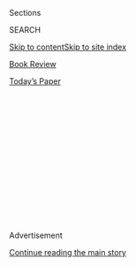 <div id="app">

<div>

<div>

<div>

<div class="NYTAppHideMasthead css-1q2w90k e1suatyy0">

<div class="section css-ui9rw0 e1suatyy2">

<div class="css-eph4ug er09x8g0">

<div class="css-6n7j50">

</div>

<span class="css-1dv1kvn">Sections</span>

<div class="css-10488qs">

<span class="css-1dv1kvn">SEARCH</span>

</div>

[Skip to content](#site-content)[Skip to site index](#site-index)

</div>

<div id="masthead-section-label" class="css-1wr3we4 eaxe0e00">

[Book
Review](https://www.nytimes3xbfgragh.onion/section/books/review)

</div>

<div class="css-10698na e1huz5gh0">

</div>

</div>

<div id="masthead-bar-one" class="section hasLinks css-15hmgas e1csuq9d3">

<div class="css-uqyvli e1csuq9d0">

</div>

<div class="css-1uqjmks e1csuq9d1">

</div>

<div class="css-9e9ivx">

[](https://myaccount.nytimes3xbfgragh.onion/auth/login?response_type=cookie&client_id=vi)

</div>

<div class="css-1bvtpon e1csuq9d2">

[Today’s
Paper](https://www.nytimes3xbfgragh.onion/section/todayspaper)

</div>

</div>

</div>

</div>

<div data-aria-hidden="false">

<div id="site-content" data-role="main">

<div>

<div class="css-1aor85t" style="opacity:0.000000001;z-index:-1;visibility:hidden">

<div class="css-1hqnpie">

<div class="css-epjblv">

<span class="css-17xtcya">[Book
Review](/section/books/review)</span><span class="css-x15j1o">|</span><span class="css-fwqvlz">Pop-Up
Brothels, Severed Tongues and Creepy Nursery
Rhymes</span>

</div>

<div class="css-k008qs">

<div class="css-1iwv8en">

<span class="css-18z7m18"></span>

<div>

</div>

</div>

<span class="css-1n6z4y">https://nyti.ms/329XTiI</span>

<div class="css-1705lsu">

<div class="css-4xjgmj">

<div class="css-4skfbu" data-role="toolbar" data-aria-label="Social Media Share buttons, Save button, and Comments Panel with current comment count" data-testid="share-tools">

  - 
  - 
  - 
  - 
    
    <div class="css-6n7j50">
    
    </div>

  - 

</div>

</div>

</div>

</div>

</div>

</div>

<div id="NYT_TOP_BANNER_REGION" class="css-13pd83m">

</div>

<div id="top-wrapper" class="css-1sy8kpn">

<div id="top-slug" class="css-l9onyx">

Advertisement

</div>

[Continue reading the main
story](#after-top)

<div class="ad top-wrapper" style="text-align:center;height:100%;display:block;min-height:250px">

<div id="top" class="place-ad" data-position="top" data-size-key="top">

</div>

</div>

<div id="after-top">

</div>

</div>

<div id="sponsor-wrapper" class="css-1hyfx7x">

<div id="sponsor-slug" class="css-19vbshk">

Supported by

</div>

[Continue reading the main
story](#after-sponsor)

<div id="sponsor" class="ad sponsor-wrapper" style="text-align:center;height:100%;display:block">

</div>

<div id="after-sponsor">

</div>

</div>

[Crime](/column/crime "Crime")

<div class="css-1vkm6nb ehdk2mb0">

# Pop-Up Brothels, Severed Tongues and Creepy Nursery Rhymes

</div>

<div class="css-79elbk" data-testid="photoviewer-wrapper">

<div class="css-z3e15g" data-testid="photoviewer-wrapper-hidden">

</div>

<div class="css-1a48zt4 ehw59r15" data-testid="photoviewer-children">

![<span class="css-16f3y1r e13ogyst0" data-aria-hidden="true">“It’s not
the killings that are disturbing — it’s what happens to the body parts,”
Marilyn Stasio
writes.</span><span class="css-cnj6d5 e1z0qqy90" itemprop="copyrightHolder"><span class="css-1ly73wi e1tej78p0">Credit...</span><span><span>Pablo
Amargo</span></span></span>](https://static01.graylady3jvrrxbe.onion/images/2020/02/23/books/review/23Crime/23Crime-articleLarge.jpg?quality=75&auto=webp&disable=upscale)

</div>

</div>

<div class="css-xt80pu e12qa4dv0">

<div class="css-18e8msd">

<div class="css-vp77d3 epjyd6m0">

<div class="css-1baulvz">

By <span class="css-1baulvz last-byline" itemprop="name">Marilyn
Stasio</span>

</div>

</div>

  - Feb. 20,
    2020

  - 
    
    <div class="css-4xjgmj">
    
    <div class="css-d8bdto" data-role="toolbar" data-aria-label="Social Media Share buttons, Save button, and Comments Panel with current comment count" data-testid="share-tools">
    
      - 
      - 
      - 
      - 
        
        <div class="css-6n7j50">
        
        </div>
    
      - 
    
    </div>
    
    </div>

</div>

</div>

<div class="section meteredContent css-1r7ky0e" name="articleBody" itemprop="articleBody">

<div class="css-1fanzo5 StoryBodyCompanionColumn">

<div class="css-53u6y8">

*Editor’s note: We’re thrilled that our longtime columnist, Marilyn
Stasio — who’s been recovering from a traffic accident — is finally back
in our pages with her crisp, sharp, tartly funny takes on the latest
crime novels. We’ve missed her, and we know you have, too.*

Yuck\! That’s the English word that unavoidably springs to mind when
handling a novel by Lars Kepler, the pen name of the Swedish
husband-and-wife writing team of Alexandra Coelho Ahndoril and Alexander
Ahndoril. **THE RABBIT HUNTER (Knopf, 512 pp., $27.95)** is a graphic
example of their stomach-churning style. Let’s put it this way: It’s not
the killings that are disturbing — it’s what happens to the body parts.

The translation by Neil Smith adheres to the authors’ sanguinary style
with descriptive accounts of subsequent murders by a killer or killers
who seem to have it in for politicians. Given the high rank of the
targeted victims, the case falls to Saga Bauer, a Security Police
officer with a specialty in counterterrorism and a penchant for showing
up at crime scenes dressed in a black leather bodysuit.

Kepler injects the sweet voice of a child chanting a nursery rhyme about
bunnies before each execution-style death. (“Ten little rabbits, all
dressed in white / Tried to get to heaven on the end of a kite. …”) But
that’s more a grace note than a plot point in a story that hops from
political terrorism to psycho-killer suspense in a heartbeat. No fluffy
tales here.

</div>

</div>

<div class="css-1fanzo5 StoryBodyCompanionColumn">

<div class="css-53u6y8">

Whatever will they come up with next? In **MANY RIVERS TO CROSS (Morrow,
377 pp., $28.99),** Peter Robinson’s new mystery featuring his simpatico
police detective, Alan Banks, it’s “pop-up brothels.” These floating
escort agencies materialize out of nowhere to service patrons who trawl
the dark web to find them — only to quietly fold their tents and
disappear once the police get wind of them.

“They can be quite sophisticated,” observes Banks, ever the master of
British reserve and understatement. But these enterprises are part of a
pervasive flesh-peddling racket that victimizes young women who are
lured to England with promises of respectable jobs, only to be tricked
out as prostitutes. That old story is given a new twist when Zelda, one
of these involuntary recruits, turns out to be a “super-recognizer,” an
individual gifted (or cursed) with extraordinary abilities to place a
face. As always, Robinson approaches his characters with immense
compassion. But it’s Zelda’s uncanny skills, not her vulnerable
humanity, that are of intense interest to the police — and even more so
to the criminals who hold her life in their hands.

We all need other people, but some of us sadly find ourselves in need of
suspiciously helpful strangers — call them Samaritans — like the ones we
meet in C. J. Tudor’s eerie thriller, **THE OTHER PEOPLE (Ballantine,
324 pp., $27)**.

Gabe finds himself accepting the dubious assistance of such a shadowy
syndicate following the disappearance of his 5-year-old daughter, Izzy.
Driving home from work one evening, Gabe is stunned to see a child who
looks exactly like Izzy in the back seat of a car that passes him on the
highway. It must be an illusion, he tells himself — surely his daughter
is at home with his wife — until the little girl looks directly at him
and mouths the word: “Daddy\!” Unnervingly, upon his arrival home, he
finds the police on his doorstep.

Perhaps worse than the finality of death, “missing is limbo,” he
reflects, stung by the pain of studying old photographs of absent loved
ones, “their hairstyles becoming more dated, their smiles more frozen
with each missed birthday and Christmas.”

</div>

</div>

<div class="css-1fanzo5 StoryBodyCompanionColumn">

<div class="css-53u6y8">

Fast forward three years: The car Gabe saw on the highway is pulled from
a lake, a rotted body in the trunk, and Gabe is thrown back into the old
nightmare. Better make that a fresh nightmare, because at the hands of
Tudor, the real pain is yet to come.

“I recognize these ears.”

Now, there’s a laugh line for you. But Brynn Callahan, the gutsy heroine
of Susan Furlong’s latest mystery, **SHATTERED JUSTICE (Kensington, 293
pp., $26),** doesn’t crack a smile when she says it. A sheriff’s deputy
in a remote Tennessee community known as Bone Gap, Brynn had seen those
severed ears — “bloodstained, blue-tinged flesh, strung up to dry like
anemic chili peppers” — just the night before, at a local bar. In a
healthier state and sporting a silver horseshoe stud, they had belonged
to a male stripper who had danced at a hen party and staggered off at
the end of the night with one of the guests. This morning, they turned
up at a children’s playground, displayed under the crude scribble: “Hear
no evil.”

What’s next? A severed tongue, accompanied by a warning to “Speak no
evil”? Well, yes, because that’s the kind of humor that gets grim laughs
in this gritty series, a real find, if you ask me. The thickly forested
setting is gorgeous, once you look past the armed militia encampments
pitched in the woods. And the locals are just quirky enough to make you
forget they can also be dangerous. But the sturdy wildflower in this
treacherous terrain is Brynn, who lives with a dog named Wilco, “once
the best damn HRD (human remains detection) dog in the entire Middle
Eastern conflict.” The question is, are these two veterans tough enough
to survive on the home front?

</div>

</div>

</div>

<div>

</div>

<div>

</div>

<div>

</div>

<div>

<div id="bottom-wrapper" class="css-1ede5it">

<div id="bottom-slug" class="css-l9onyx">

Advertisement

</div>

[Continue reading the main
story](#after-bottom)

<div id="bottom" class="ad bottom-wrapper" style="text-align:center;height:100%;display:block;min-height:90px">

</div>

<div id="after-bottom">

</div>

</div>

</div>

</div>

</div>

## Site Index

<div>

</div>

## Site Information Navigation

  - [© <span>2020</span> <span>The New York Times
    Company</span>](https://help.nytimes3xbfgragh.onion/hc/en-us/articles/115014792127-Copyright-notice)

<!-- end list -->

  - [NYTCo](https://www.nytco.com/)
  - [Contact
    Us](https://help.nytimes3xbfgragh.onion/hc/en-us/articles/115015385887-Contact-Us)
  - [Work with us](https://www.nytco.com/careers/)
  - [Advertise](https://nytmediakit.com/)
  - [T Brand Studio](http://www.tbrandstudio.com/)
  - [Your Ad
    Choices](https://www.nytimes3xbfgragh.onion/privacy/cookie-policy#how-do-i-manage-trackers)
  - [Privacy](https://www.nytimes3xbfgragh.onion/privacy)
  - [Terms of
    Service](https://help.nytimes3xbfgragh.onion/hc/en-us/articles/115014893428-Terms-of-service)
  - [Terms of
    Sale](https://help.nytimes3xbfgragh.onion/hc/en-us/articles/115014893968-Terms-of-sale)
  - [Site
    Map](https://spiderbites.nytimes3xbfgragh.onion)
  - [Help](https://help.nytimes3xbfgragh.onion/hc/en-us)
  - [Subscriptions](https://www.nytimes3xbfgragh.onion/subscription?campaignId=37WXW)

</div>

</div>

</div>

</div>
